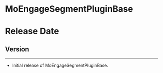 MoEngageSegmentPluginBase
=================================

# Release Date
## Version
-------------------------------------------
* Initial release of MoEngageSegmentPluginBase.
